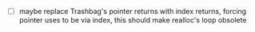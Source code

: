 - [ ] maybe replace Trashbag's pointer returns with index returns,
forcing pointer uses to be via index, this should make realloc's loop obsolete
